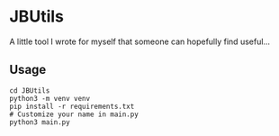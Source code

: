 # JBUtils
A little tool I wrote for myself that someone can hopefully find useful...

## Usage
```git clone git remote add origin https://github.com/DatCodeMania/JBUtils.git
cd JBUtils
python3 -m venv venv
pip install -r requirements.txt
# Customize your name in main.py
python3 main.py
```